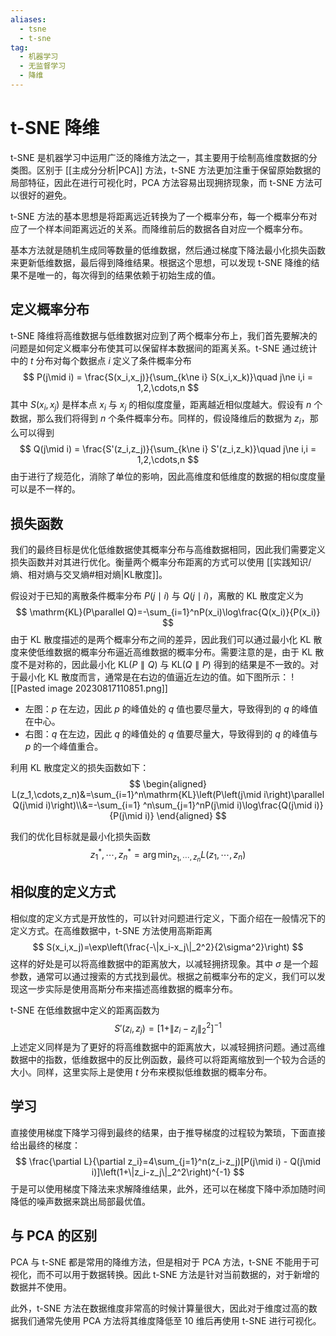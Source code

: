 ```yaml
---
aliases:
  - tsne
  - t-sne
tag:
  - 机器学习
  - 无监督学习
  - 降维
---
```


# t-SNE 降维

t-SNE 是机器学习中运用广泛的降维方法之一，其主要用于绘制高维度数据的分类图。区别于 [[主成分分析|PCA]] 方法，t-SNE 方法更加注重于保留原始数据的局部特征，因此在进行可视化时，PCA 方法容易出现拥挤现象，而 t-SNE 方法可以很好的避免。

t-SNE 方法的基本思想是将距离远近转换为了一个概率分布，每一个概率分布对应了一个样本间距离远近的关系。而降维前后的数据各自对应一个概率分布。

基本方法就是随机生成同等数量的低维数据，然后通过梯度下降法最小化损失函数来更新低维数据，最后得到降维结果。根据这个思想，可以发现 t-SNE 降维的结果不是唯一的，每次得到的结果依赖于初始生成的值。

## 定义概率分布

t-SNE 降维将高维数据与低维数据对应到了两个概率分布上，我们首先要解决的问题是如何定义概率分布使其可以保留样本数据间的距离关系。t-SNE 通过统计中的 $t$ 分布对每个数据点 $i$ 定义了条件概率分布
$$
P(j\mid i) = \frac{S(x_i,x_j)}{\sum_{k\ne i} S(x_i,x_k)}\quad j\ne i,i = 1,2,\cdots,n
$$
其中 $S(x_i,x_j)$ 是样本点 $x_i$ 与 $x_j$ 的相似度度量，距离越近相似度越大。假设有 $n$ 个数据，那么我们将得到 $n$ 个条件概率分布。同样的，假设降维后的数据为 $z_i$，那么可以得到
$$
Q(j\mid i) = \frac{S'(z_i,z_j)}{\sum_{k\ne i} S'(z_i,z_k)}\quad j\ne i,i = 1,2,\cdots,n
$$
由于进行了规范化，消除了单位的影响，因此高维度和低维度的数据的相似度度量可以是不一样的。

## 损失函数

我们的最终目标是优化低维数据使其概率分布与高维数据相同，因此我们需要定义损失函数并对其进行优化。衡量两个概率分布距离的方式可以使用 [[实践知识/熵、相对熵与交叉熵#相对熵|KL散度]]。

假设对于已知的离散条件概率分布 $P(j\mid i)$ 与 $Q(j\mid i)$，离散的 KL 散度定义为
$$
\mathrm{KL}(P\parallel Q)=-\sum_{i=1}^nP(x_i)\log\frac{Q(x_i)}{P(x_i)}
$$
由于 KL 散度描述的是两个概率分布之间的差异，因此我们可以通过最小化 KL 散度来使低维数据的概率分布逼近高维数据的概率分布。需要注意的是，由于 KL 散度不是对称的，因此最小化 $\mathrm{KL}(P\parallel Q)$ 与 $\mathrm{KL}(Q\parallel P)$ 得到的结果是不一致的。对于最小化 KL 散度而言，通常是在右边的值逼近左边的值。如下图所示：
![[Pasted image 20230817110851.png]]
- 左图：$p$ 在左边，因此 $p$ 的峰值处的 $q$ 值也要尽量大，导致得到的 $q$ 的峰值在中心。
- 右图：$q$ 在左边，因此 $q$ 的峰值处的 $q$ 值要尽量大，导致得到的 $q$ 的峰值与 $p$ 的一个峰值重合。

利用 KL 散度定义的损失函数如下：
$$
\begin{aligned}
L(z_1,\cdots,z_n)&=\sum_{i=1}^n\mathrm{KL}\left(P\left(j\mid i\right)\parallel Q(j\mid i)\right)\\&=-\sum_{i=1}
^n\sum_{j=1}^nP(j\mid i)\log\frac{Q(j\mid i)}{P(j\mid i)}
\end{aligned}
$$

我们的优化目标就是最小化损失函数
$$
z_1^*,\cdots,z_n^*=\arg\min_{z_1,\cdots,z_n}L(z_1,\cdots,z_n)
$$

## 相似度的定义方式

相似度的定义方式是开放性的，可以针对问题进行定义，下面介绍在一般情况下的定义方式。在高维数据中，t-SNE 方法使用高斯距离
$$
S(x_i,x_j)=\exp\left(\frac{-\|x_i-x_j\|_2^2}{2\sigma^2}\right)
$$
这样的好处是可以将高维数据中的距离放大，以减轻拥挤现象。其中 $\sigma$ 是一个超参数，通常可以通过搜索的方式找到最优。根据之前概率分布的定义，我们可以发现这一步实际是使用高斯分布来描述高维数据的概率分布。

t-SNE 在低维数据中定义的距离函数为
$$
S'(z_i,z_j)=\left[1 + \|z_i-z_j\|_2^2\right]^{-1}
$$
上述定义同样是为了更好的将高维数据中的距离放大，以减轻拥挤问题。通过高维数据中的指数，低维数据中的反比例函数，最终可以将距离缩放到一个较为合适的大小。同样，这里实际上是使用 $t$ 分布来模拟低维数据的概率分布。

## 学习

直接使用梯度下降学习得到最终的结果，由于推导梯度的过程较为繁琐，下面直接给出最终的梯度：
$$
\frac{\partial L}{\partial z_i}=4\sum_{j=1}^n(z_i-z_j)[P(j\mid i) - Q(j\mid i)]\left(1+\|z_i-z_j\|_2^2\right)^{-1}
$$
于是可以使用梯度下降法来求解降维结果，此外，还可以在梯度下降中添加随时间降低的噪声数据来跳出局部最优值。

## 与 PCA 的区别

PCA 与 t-SNE 都是常用的降维方法，但是相对于 PCA 方法，t-SNE 不能用于可视化，而不可以用于数据转换。因此 t-SNE 方法是针对当前数据的，对于新增的数据并不使用。

此外，t-SNE 方法在数据维度非常高的时候计算量很大，因此对于维度过高的数据我们通常先使用 PCA 方法将其维度降低至 10 维后再使用 t-SNE 进行可视化。